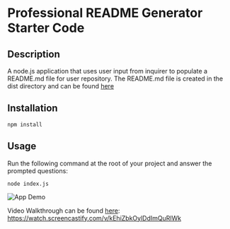 # Professional README Generator Starter Code

## Description
A node.js application that uses user input from inquirer to populate a README.md file for user repository. The README.md file is created in the dist directory and can be found [here](dist/README.md)  

## Installation
  
`npm install`
  
## Usage

Run the following command at the root of your project and answer the prompted questions:
  
`node index.js`

![App Demo](src\Demo.gif)

Video Walkthrough can be found [here](src\Demo.webm): 
https://watch.screencastify.com/v/kEhiZbkOylDdImQuRlWk 